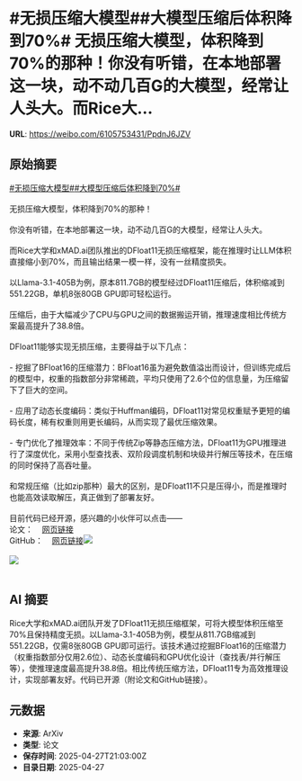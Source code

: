 # #无损压缩大模型##大模型压缩后体积降到70%# 无损压缩大模型，体积降到70%的那种！你没有听错，在本地部署这一块，动不动几百G的大模型，经常让人头大。而Rice大...

**URL**: https://weibo.com/6105753431/PpdnJ6JZV

## 原始摘要

<a href="https://m.weibo.cn/search?containerid=231522type%3D1%26t%3D10%26q%3D%23%E6%97%A0%E6%8D%9F%E5%8E%8B%E7%BC%A9%E5%A4%A7%E6%A8%A1%E5%9E%8B%23&amp;extparam=%23%E6%97%A0%E6%8D%9F%E5%8E%8B%E7%BC%A9%E5%A4%A7%E6%A8%A1%E5%9E%8B%23" data-hide=""><span class="surl-text">#无损压缩大模型#</span></a><a href="https://m.weibo.cn/search?containerid=231522type%3D1%26t%3D10%26q%3D%23%E5%A4%A7%E6%A8%A1%E5%9E%8B%E5%8E%8B%E7%BC%A9%E5%90%8E%E4%BD%93%E7%A7%AF%E9%99%8D%E5%88%B070%25%23&amp;extparam=%23%E5%A4%A7%E6%A8%A1%E5%9E%8B%E5%8E%8B%E7%BC%A9%E5%90%8E%E4%BD%93%E7%A7%AF%E9%99%8D%E5%88%B070%25%23" data-hide=""><span class="surl-text">#大模型压缩后体积降到70%#</span></a> <br><br>无损压缩大模型，体积降到70%的那种！<br><br>你没有听错，在本地部署这一块，动不动几百G的大模型，经常让人头大。<br><br>而Rice大学和xMAD.ai团队推出的DFloat11无损压缩框架，能在推理时让LLM体积直接缩小到70%，而且输出结果一模一样，没有一丝精度损失。<br><br>以Llama-3.1-405B为例，原本811.7GB的模型经过DFloat11压缩后，体积缩减到551.22GB，单机8张80GB GPU即可轻松运行。<br><br>压缩后，由于大幅减少了CPU与GPU之间的数据搬运开销，推理速度相比传统方案最高提升了38.8倍。<br><br>DFloat11能够实现无损压缩，主要得益于以下几点：<br><br>- 挖掘了BFloat16的压缩潜力：BFloat16虽为避免数值溢出而设计，但训练完成后的模型中，权重的指数部分非常稀疏，平均只使用了2.6个位的信息量，为压缩留下了巨大的空间。<br><br>- 应用了动态长度编码：类似于Huffman编码，DFloat11对常见权重赋予更短的编码长度，稀有权重则用更长编码，从而实现了最优压缩效果。<br><br>- 专门优化了推理效率：不同于传统Zip等静态压缩方法，DFloat11为GPU推理进行了深度优化，采用小型查找表、双阶段调度机制和块级并行解压等技术，在压缩的同时保持了高吞吐量。<br><br>和常规压缩（比如zip那种）最大的区别，是DFloat11不只是压得小，而是推理时也能高效读取解压，真正做到了部署友好。<br><br>目前代码已经开源，感兴趣的小伙伴可以点击——<br>论文：<a href="https://weibo.cn/sinaurl?u=https%3A%2F%2Farxiv.org%2Fabs%2F2504.11651" data-hide=""><span class="url-icon"><img style="width: 1rem;height: 1rem" src="https://h5.sinaimg.cn/upload/2015/09/25/3/timeline_card_small_web_default.png" referrerpolicy="no-referrer"></span><span class="surl-text">网页链接</span></a><br>GitHub：<a href="https://weibo.cn/sinaurl?u=https%3A%2F%2Fgithub.com%2FLeanModels%2FDFloat11" data-hide=""><span class="url-icon"><img style="width: 1rem;height: 1rem" src="https://h5.sinaimg.cn/upload/2015/09/25/3/timeline_card_small_web_default.png" referrerpolicy="no-referrer"></span><span class="surl-text">网页链接</span></a><img style="" src="https://tvax4.sinaimg.cn/large/006Fd7o3gy1i0vhzymr6mj31co12ek93.jpg" referrerpolicy="no-referrer"><br><br><img style="" src="https://tvax1.sinaimg.cn/large/006Fd7o3gy1i0vi002km9j30rl0t7x12.jpg" referrerpolicy="no-referrer"><br><br>

## AI 摘要

Rice大学和xMAD.ai团队开发了DFloat11无损压缩框架，可将大模型体积压缩至70%且保持精度无损。以Llama-3.1-405B为例，模型从811.7GB缩减到551.22GB，仅需8张80GB GPU即可运行。该技术通过挖掘BFloat16的压缩潜力（权重指数部分仅用2.6位）、动态长度编码和GPU优化设计（查找表/并行解压等），使推理速度最高提升38.8倍。相比传统压缩方法，DFloat11专为高效推理设计，实现部署友好。代码已开源（附论文和GitHub链接）。

## 元数据

- **来源**: ArXiv
- **类型**: 论文
- **保存时间**: 2025-04-27T21:03:00Z
- **目录日期**: 2025-04-27
